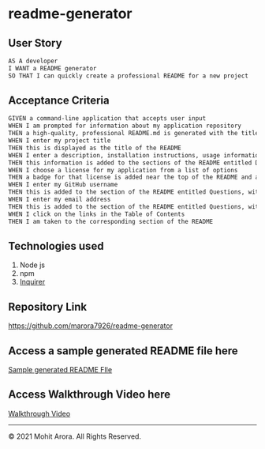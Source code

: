 # readme-generator

## User Story

```md
AS A developer
I WANT a README generator
SO THAT I can quickly create a professional README for a new project
```

## Acceptance Criteria 

```md
GIVEN a command-line application that accepts user input
WHEN I am prompted for information about my application repository
THEN a high-quality, professional README.md is generated with the title of my project and sections entitled Description, Table of Contents, Installation, Usage, License, Contributing, Tests, and Questions
WHEN I enter my project title
THEN this is displayed as the title of the README
WHEN I enter a description, installation instructions, usage information, contribution guidelines, and test instructions
THEN this information is added to the sections of the README entitled Description, Installation, Usage, Contributing, and Tests
WHEN I choose a license for my application from a list of options
THEN a badge for that license is added near the top of the README and a notice is added to the section of the README entitled License that explains which license the application is covered under
WHEN I enter my GitHub username
THEN this is added to the section of the README entitled Questions, with a link to my GitHub profile
WHEN I enter my email address
THEN this is added to the section of the README entitled Questions, with instructions on how to reach me with additional questions
WHEN I click on the links in the Table of Contents
THEN I am taken to the corresponding section of the README
```

## Technologies used 

  1. Node js
  2. npm
  3. [Inquirer](https://www.npmjs.com/package/inquirer)


## Repository Link
https://github.com/marora7926/readme-generator

## Access a sample generated README file here
[Sample generated README FIle](https://cloudstor.aarnet.edu.au/plus/s/ARXQ5BWJ4TDWQ7r)

## Access Walkthrough Video here
[Walkthrough Video](https://cloudstor.aarnet.edu.au/plus/s/XYlSxV1nACTRJqM)

---
© 2021 Mohit Arora. All Rights Reserved.